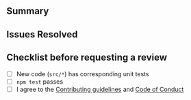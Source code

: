 ## Summary

<!-- Describe your changes -->

## Issues Resolved

<!-- List all issues resolved by this change using the # to tag them -->

## Checklist before requesting a review

- [ ] New code (`src/*`) has corresponding unit tests
- [ ] `npm test` passes
- [ ] I agree to the [Contributing guidelines](https://github.com/aensley/semantic-release-openapi/blob/main/.github/CONTRIBUTING.md) and [Code of Conduct](https://github.com/aensley/semantic-release-openapi/blob/main/.github/CODE_OF_CONDUCT.md)
